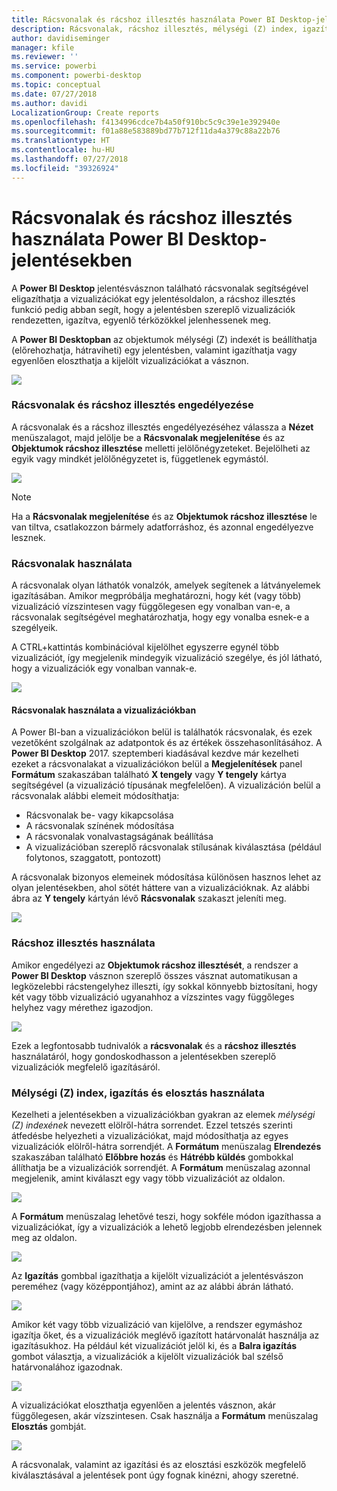 ```yaml
---
title: Rácsvonalak és rácshoz illesztés használata Power BI Desktop-jelentésekben
description: Rácsvonalak, rácshoz illesztés, mélységi (Z) index, igazítás és disztribúció használata a Power BI Desktop-jelentésekben
author: davidiseminger
manager: kfile
ms.reviewer: ''
ms.service: powerbi
ms.component: powerbi-desktop
ms.topic: conceptual
ms.date: 07/27/2018
ms.author: davidi
LocalizationGroup: Create reports
ms.openlocfilehash: f4134996cdce7b4a50f910bc5c9c39e1e392940e
ms.sourcegitcommit: f01a88e583889bd77b712f11da4a379c88a22b76
ms.translationtype: HT
ms.contentlocale: hu-HU
ms.lasthandoff: 07/27/2018
ms.locfileid: "39326924"
---
```

# <a name="use-gridlines-and-snap-to-grid-in-power-bi-desktop-reports"></a>Rácsvonalak és rácshoz illesztés használata Power BI Desktop-jelentésekben
A **Power BI Desktop** jelentésvásznon található rácsvonalak segítségével eligazíthatja a vizualizációkat egy jelentésoldalon, a rácshoz illesztés funkció pedig abban segít, hogy a jelentésben szereplő vizualizációk rendezetten, igazítva, egyenlő térközökkel jelenhessenek meg.

A **Power BI Desktopban** az objektumok mélységi (Z) indexét is beállíthatja (előrehozhatja, hátraviheti) egy jelentésben, valamint igazíthatja vagy egyenlően eloszthatja a kijelölt vizualizációkat a vásznon.

![](media/desktop-gridlines-snap-to-grid/snap-to-grid_0.png)

### <a name="enabling-gridlines-and-snap-to-grid"></a>Rácsvonalak és rácshoz illesztés engedélyezése
A rácsvonalak és a rácshoz illesztés engedélyezéséhez válassza a **Nézet** menüszalagot, majd jelölje be a **Rácsvonalak megjelenítése** és az **Objektumok rácshoz illesztése** melletti jelölőnégyzeteket. Bejelölheti az egyik vagy mindkét jelölőnégyzetet is, függetlenek egymástól.

![](media/desktop-gridlines-snap-to-grid/snap-to-grid_1.png)

> [!NOTE]
> Ha a **Rácsvonalak megjelenítése** és az **Objektumok rácshoz illesztése** le van tiltva, csatlakozzon bármely adatforráshoz, és azonnal engedélyezve lesznek.
> 
> 

### <a name="using-gridlines"></a>Rácsvonalak használata
A rácsvonalak olyan láthatók vonalzók, amelyek segítenek a látványelemek igazításában. Amikor megpróbálja meghatározni, hogy két (vagy több) vizualizáció vízszintesen vagy függőlegesen egy vonalban van-e, a rácsvonalak segítségével meghatározhatja, hogy egy vonalba esnek-e a szegélyeik.

A CTRL+kattintás kombinációval kijelölhet egyszerre egynél több vizualizációt, így megjelenik mindegyik vizualizáció szegélye, és jól látható, hogy a vizualizációk egy vonalban vannak-e.

![](media/desktop-gridlines-snap-to-grid/snap-to-grid_2.png)

#### <a name="using-gridlines-inside-visuals"></a>Rácsvonalak használata a vizualizációkban
A Power BI-ban a vizualizációkon belül is találhatók rácsvonalak, és ezek vezetőként szolgálnak az adatpontok és az értékek összehasonlításához. A **Power BI Desktop** 2017. szeptemberi kiadásával kezdve már kezelheti ezeket a rácsvonalakat a vizualizációkon belül a **Megjelenítések** panel **Formátum** szakaszában található **X tengely** vagy **Y tengely** kártya segítségével (a vizualizáció típusának megfelelően). A vizualizáción belül a rácsvonalak alábbi elemeit módosíthatja:

* Rácsvonalak be- vagy kikapcsolása
* A rácsvonalak színének módosítása
* A rácsvonalak vonalvastagságának beállítása
* A vizualizációban szereplő rácsvonalak stílusának kiválasztása (például folytonos, szaggatott, pontozott)

A rácsvonalak bizonyos elemeinek módosítása különösen hasznos lehet az olyan jelentésekben, ahol sötét háttere van a vizualizációknak. Az alábbi ábra az **Y tengely** kártyán lévő **Rácsvonalak** szakaszt jeleníti meg.

![](media/desktop-gridlines-snap-to-grid/snap-to-grid_9.png)

### <a name="using-snap-to-grid"></a>Rácshoz illesztés használata
Amikor engedélyezi az **Objektumok rácshoz illesztését**, a rendszer a **Power BI Desktop** vásznon szereplő összes vásznat automatikusan a legközelebbi rácstengelyhez illeszti, így sokkal könnyebb biztosítani, hogy két vagy több vizualizáció ugyanahhoz a vízszintes vagy függőleges helyhez vagy mérethez igazodjon.

![](media/desktop-gridlines-snap-to-grid/snap-to-grid_3.png)

Ezek a legfontosabb tudnivalók a **rácsvonalak** és a **rácshoz illesztés** használatáról, hogy gondoskodhasson a jelentésekben szereplő vizualizációk megfelelő igazításáról.

### <a name="using-z-order-align-and-distribute"></a>Mélységi (Z) index, igazítás és elosztás használata
Kezelheti a jelentésekben a vizualizációkban gyakran az elemek *mélységi (Z) indexének* nevezett elölről-hátra sorrendet. Ezzel tetszés szerinti átfedésbe helyezheti a vizualizációkat, majd módosíthatja az egyes vizualizációk elölről-hátra sorrendjét. A **Formátum** menüszalag **Elrendezés** szakaszában található **Előbbre hozás** és **Hátrébb küldés** gombokkal állíthatja be a vizualizációk sorrendjét. A **Formátum** menüszalag azonnal megjelenik, amint kiválaszt egy vagy több vizualizációt az oldalon.

![](media/desktop-gridlines-snap-to-grid/snap-to-grid_4.png)

A **Formátum** menüszalag lehetővé teszi, hogy sokféle módon igazíthassa a vizualizációkat, így a vizualizációk a lehető legjobb elrendezésben jelennek meg az oldalon.

![](media/desktop-gridlines-snap-to-grid/snap-to-grid_5.png)

Az **Igazítás** gombbal igazíthatja a kijelölt vizualizációt a jelentésvászon pereméhez (vagy középpontjához), amint az az alábbi ábrán látható.

![](media/desktop-gridlines-snap-to-grid/snap-to-grid_6.png)

Amikor két vagy több vizualizáció van kijelölve, a rendszer egymáshoz igazítja őket, és a vizualizációk meglévő igazított határvonalát használja az igazításukhoz. Ha például két vizualizációt jelöl ki, és a **Balra igazítás** gombot választja, a vizualizációk a kijelölt vizualizációk bal szélső határvonalához igazodnak.

![](media/desktop-gridlines-snap-to-grid/snap-to-grid_7.png)

A vizualizációkat eloszthatja egyenlően a jelentés vásznon, akár függőlegesen, akár vízszintesen. Csak használja a **Formátum** menüszalag **Elosztás** gombját.

![](media/desktop-gridlines-snap-to-grid/snap-to-grid_8.png)

A rácsvonalak, valamint az igazítási és az elosztási eszközök megfelelő kiválasztásával a jelentések pont úgy fognak kinézni, ahogy szeretné.

